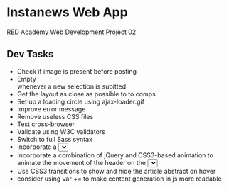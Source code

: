 # Instanews Web App
RED Academy Web Development Project 02

## Dev Tasks
- Check if image is present before posting
- Empty <article> whenever a new selection is subitted
- Get the layout as close as possible to to comps
- Set up a loading circle using ajax-loader.gif
- Improve error message
- Remove useless CSS files
- Test cross-browser
- Validate using W3C validators
- Switch to full Sass syntax
- Incorporate a <select> field with custom styles applied (you will need a jQuery plugin for this such as Selectric)
- Incorporate a combination of jQuery and CSS3-based animation to animate the movement of the header on the <select> change
- Use CSS3 transitions to show and hide the article abstract on hover
- consider using var += to make centent generation in js more readable



